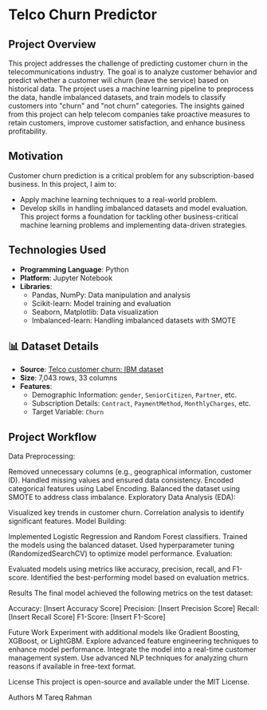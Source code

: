 # Telco Churn Predictor

## Project Overview
This project addresses the challenge of predicting customer churn in the telecommunications industry. The goal is to analyze customer behavior and predict whether a customer will churn (leave the service) based on historical data. The project uses a machine learning pipeline to preprocess the data, handle imbalanced datasets, and train models to classify customers into "churn" and "not churn" categories. The insights gained from this project can help telecom companies take proactive measures to retain customers, improve customer satisfaction, and enhance business profitability.


## Motivation
Customer churn prediction is a critical problem for any subscription-based business. In this project, I aim to:

- Apply machine learning techniques to a real-world problem.
- Develop skills in handling imbalanced datasets and model evaluation. This project forms a foundation for tackling other business-critical machine learning problems and implementing data-driven strategies.


## Technologies Used
- **Programming Language**: Python
- **Platform**: Jupyter Notebook
- **Libraries**:
  - Pandas, NumPy: Data manipulation and analysis
  - Scikit-learn: Model training and evaluation
  - Seaborn, Matplotlib: Data visualization
  - Imbalanced-learn: Handling imbalanced datasets with SMOTE
    

## 📊 Dataset Details
- **Source**: [Telco customer churn: IBM dataset](https://www.kaggle.com/datasets/yeanzc/telco-customer-churn-ibm-dataset)
- **Size**: 7,043 rows, 33 columns
- **Features**:
  - Demographic Information: `gender`, `SeniorCitizen`, `Partner`, etc.
  - Subscription Details: `Contract`, `PaymentMethod`, `MonthlyCharges`, etc.
  - Target Variable: `Churn`

## Project Workflow
Data Preprocessing:




Removed unnecessary columns (e.g., geographical information, customer ID).
Handled missing values and ensured data consistency.
Encoded categorical features using Label Encoding.
Balanced the dataset using SMOTE to address class imbalance.
Exploratory Data Analysis (EDA):

Visualized key trends in customer churn.
Correlation analysis to identify significant features.
Model Building:

Implemented Logistic Regression and Random Forest classifiers.
Trained the models using the balanced dataset.
Used hyperparameter tuning (RandomizedSearchCV) to optimize model performance.
Evaluation:

Evaluated models using metrics like accuracy, precision, recall, and F1-score.
Identified the best-performing model based on evaluation metrics.

Results
The final model achieved the following metrics on the test dataset:

Accuracy: [Insert Accuracy Score]
Precision: [Insert Precision Score]
Recall: [Insert Recall Score]
F1-Score: [Insert F1-Score]

Future Work
Experiment with additional models like Gradient Boosting, XGBoost, or LightGBM.
Explore advanced feature engineering techniques to enhance model performance.
Integrate the model into a real-time customer management system.
Use advanced NLP techniques for analyzing churn reasons if available in free-text format.

License
This project is open-source and available under the MIT License.

Authors
M Tareq Rahman
